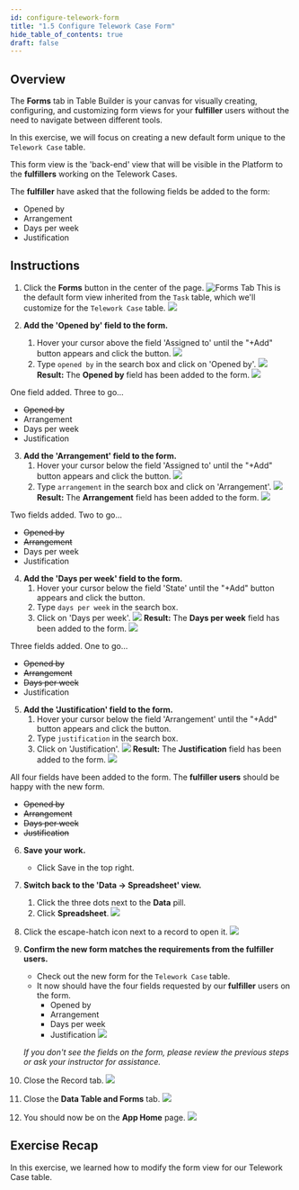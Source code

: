 ```yaml
---
id: configure-telework-form
title: "1.5 Configure Telework Case Form"
hide_table_of_contents: true
draft: false
---
```


## Overview

The **Forms** tab in Table Builder is your canvas for visually creating, configuring, and customizing form views for your **fulfiller** users without the need to navigate between different tools. 

In this exercise, we will focus on creating a new default form unique to the `Telework Case` table.

This form view is the 'back-end' view that will be visible in the Platform to the **fulfillers** working on the Telework Cases. 

The **fulfiller** have asked that the following fields be added to the form:
* Opened by
* Arrangement
* Days per week
* Justification

## Instructions

1. Click the **Forms** button in the center of the page.
   ![Forms Tab](../images/2023-10-19-13-30-47.png)
   This is the default form view inherited from the `Task` table, which we'll customize for the `Telework Case` table.
   ![](../images/2023-11-03-10-06-30.png)


2. **Add the 'Opened by' field to the form.**
   1. Hover your cursor above the field 'Assigned to' until the "+Add" button appears and click the button. 
   ![](../images/2023-11-03-10-15-36.png)
   2. Type `opened by` in the search box and click on 'Opened by'.
   ![](../images/2023-10-19-14-59-40.png)
   **Result:** The **Opened by** field has been added to the form.
   ![](../images/2023-11-03-10-17-31.png)

One field added. Three to go...
* ~~Opened by~~
* Arrangement
* Days per week
* Justification

3. **Add the 'Arrangement' field to the form.**
   1. Hover your cursor below the field 'Assigned to' until the "+Add" button appears and click the button. 
   ![](../images/2023-11-03-10-20-23.png)
   2. Type `arrangement` in the search box and click on 'Arrangement'.
   ![](../images/2023-10-19-15-09-39.png)
   **Result:** The **Arrangement** field has been added to the form.
   ![](../images/2023-11-03-10-21-08.png)

Two fields added. Two to go...
* ~~Opened by~~
* ~~Arrangement~~
* Days per week
* Justification

4. **Add the 'Days per week' field to the form.**
   1. Hover your cursor below the field 'State' until the "+Add" button appears and click the button.
   2. Type `days per week` in the search box.
   3. Click on 'Days per week'.
   ![](../images/2023-11-03-10-24-57.png)
   **Result:** The **Days per week** field has been added to the form.
   ![](../images/2023-11-03-10-26-41.png)

Three fields added. One to go...
* ~~Opened by~~
* ~~Arrangement~~
* ~~Days per week~~
* Justification

5. **Add the 'Justification' field to the form.**
   1. Hover your cursor below the field 'Arrangement' until the "+Add" button appears and click the button.
   2. Type `justification` in the search box.
   3. Click on 'Justification'.
   ![](../images/2023-11-03-10-30-08.png)
   **Result:** The **Justification** field has been added to the form.
   ![](../images/2023-11-03-10-33-13.png)

All four fields have been added to the form. The **fulfiller users** should be happy with the new form. 
* ~~Opened by~~
* ~~Arrangement~~
* ~~Days per week~~
* ~~Justification~~

6. **Save your work.**
    * Click <span className="button-purple">Save</span> in the top right. 


7. **Switch back to the 'Data -> Spreadsheet' view.**
    1.  Click the three dots next to the **Data** pill.
    2.  Click **Spreadsheet**.
   ![](../images/2023-10-19-18-45-29.png)


8. Click the escape-hatch icon next to a record to open it. 
![](../images/2023-10-19-18-31-39.png)


9. **Confirm the new form matches the requirements from the fulfiller users.**
   * Check out the new form for the `Telework Case` table.
   * It now should have the four fields requested by our **fulfiller** users on the form. 
      * Opened by
      * Arrangement
      * Days per week
      * Justification
   ![](../images/2023-11-03-10-43-05.png)

   _If you don't see the fields on the form, please review the previous steps or ask your instructor for assistance._


10. Close the Record tab.
   ![](../images/2023-10-19-21-24-24.png)


11. Close the **Data Table and Forms** tab.
   ![](../images/2023-10-19-17-21-01.png)


12. You should now be on the **App Home** page. 
   ![](../images/2023-11-03-10-47-36.png)

## Exercise Recap

In this exercise, we learned how to modify the form view for our Telework Case table.
